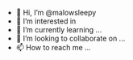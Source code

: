 - 👋 Hi, I’m @malowsleepy
- 👀 I’m interested in 
- 🌱 I’m currently learning ...
- 💞️ I’m looking to collaborate on ...
- 📫 How to reach me ...

<!---
malowsleepy/malowsleepy is a ✨ special ✨ repository because its `README.md` (this file) appears on your GitHub profile.
You can click the Preview link to take a look at your changes.
--->
